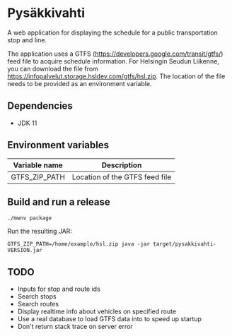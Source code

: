 # Pysäkkivahti

A web application for displaying the schedule for a public transportation stop and line.

The application uses a GTFS (https://developers.google.com/transit/gtfs/) feed file to acquire schedule information.
For Helsingin Seudun Liikenne, you can download the file from https://infopalvelut.storage.hsldev.com/gtfs/hsl.zip.
The location of the file needs to be provided as an environment variable.

## Dependencies

* JDK 11

## Environment variables

| Variable name | Description |
| ------------- | ----------- |
| GTFS_ZIP_PATH | Location of the GTFS feed file

## Build and run a release

```
./mwnv package
```

Run the resulting JAR: 
```
GTFS_ZIP_PATH=/home/example/hsl.zip java -jar target/pysakkivahti-VERSION.jar
```

## TODO

* Inputs for stop and route ids
* Search stops
* Search routes
* Display realtime info about vehicles on specified route
* Use a real database to load GTFS data into to speed up startup
* Don't return stack trace on server error